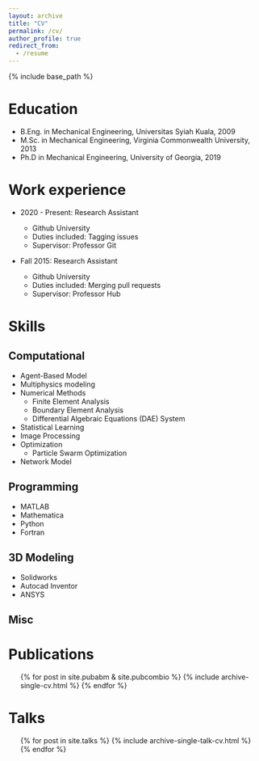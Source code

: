 ```yaml
---
layout: archive
title: "CV"
permalink: /cv/
author_profile: true
redirect_from:
  - /resume
---
```


{% include base_path %}

Education
======
* B.Eng. in Mechanical Engineering, Universitas Syiah Kuala, 2009
* M.Sc. in Mechanical Engineering, Virginia Commonwealth University, 2013
* Ph.D in Mechanical Engineering, University of Georgia, 2019

Work experience
======
* 2020 - Present: Research Assistant
  * Github University
  * Duties included: Tagging issues
  * Supervisor: Professor Git

* Fall 2015: Research Assistant
  * Github University
  * Duties included: Merging pull requests
  * Supervisor: Professor Hub

Skills
======

Computational
------
* Agent-Based Model
* Multiphysics modeling
* Numerical Methods  
  * Finite Element Analysis
  * Boundary Element Analysis
  * Differential Algebraic Equations (DAE) System
* Statistical Learning
* Image Processing
* Optimization
  * Particle Swarm Optimization
* Network Model

Programming
------
* MATLAB
* Mathematica
* Python
* Fortran

3D Modeling
------
* Solidworks
* Autocad Inventor
* ANSYS

Misc
------


Publications
======
  <ul>{% for post in site.pubabm & site.pubcombio %}
    {% include archive-single-cv.html %}
  {% endfor %}</ul>

Talks
======
  <ul>{% for post in site.talks %}
    {% include archive-single-talk-cv.html %}
  {% endfor %}</ul>

<!-- Teaching
======
  <ul>{% for post in site.teaching %}
    {% include archive-single-cv.html %}
  {% endfor %}</ul> -->

<!-- Service and leadership
======
* Currently signed in to 43 different slack teams -->
